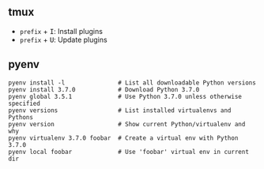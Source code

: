 tmux
----

  - `prefix` + <kbd>I</kbd>: Install plugins
  - `prefix` + <kbd>U</kbd>: Update plugins

pyenv
-----

    pyenv install -l               # List all downloadable Python versions
    pyenv install 3.7.0            # Download Python 3.7.0
    pyenv global 3.5.1             # Use Python 3.7.0 unless otherwise specified
    pyenv versions                 # List installed virtualenvs and Pythons
    pyenv version                  # Show current Python/virtualenv and why
    pyenv virtualenv 3.7.0 foobar  # Create a virtual env with Python 3.7.0
    pyenv local foobar             # Use 'foobar' virtual env in current dir
